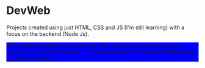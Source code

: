 # DevWeb

Projects created using just HTML, CSS and JS (I'm still learning) with a focus on the backend (Node Js).

<p style="background: blue;">
  Here I intend to learn the basics of HTML and CSS documents to get a sense of how the front works, as my main focus is on learning NodeJs and backend in general
</p>
